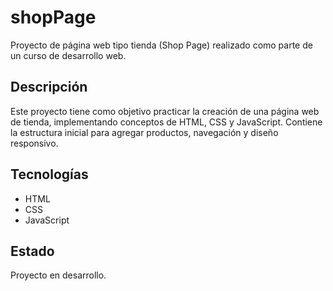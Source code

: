 # shopPage

Proyecto de página web tipo tienda (Shop Page) realizado como parte de un curso de desarrollo web.

## Descripción
Este proyecto tiene como objetivo practicar la creación de una página web de tienda, implementando conceptos de HTML, CSS y JavaScript. Contiene la estructura inicial para agregar productos, navegación y diseño responsivo.

## Tecnologías
- HTML
- CSS
- JavaScript

## Estado
Proyecto en desarrollo.
